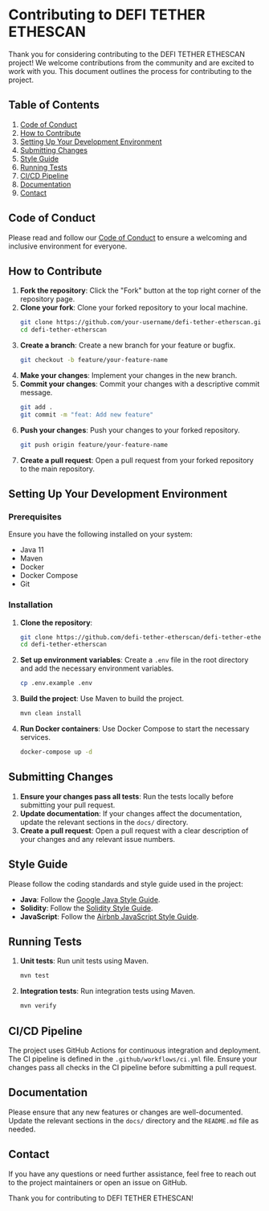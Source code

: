 # Contributing to DEFI TETHER ETHESCAN

Thank you for considering contributing to the DEFI TETHER ETHESCAN project! We welcome contributions from the community and are excited to work with you. This document outlines the process for contributing to the project.

## Table of Contents

1. [Code of Conduct](#code-of-conduct)
2. [How to Contribute](#how-to-contribute)
3. [Setting Up Your Development Environment](#setting-up-your-development-environment)
4. [Submitting Changes](#submitting-changes)
5. [Style Guide](#style-guide)
6. [Running Tests](#running-tests)
7. [CI/CD Pipeline](#cicd-pipeline)
8. [Documentation](#documentation)
9. [Contact](#contact)

## Code of Conduct

Please read and follow our [Code of Conduct](CODE_OF_CONDUCT.md) to ensure a welcoming and inclusive environment for everyone.

## How to Contribute

1. **Fork the repository**: Click the "Fork" button at the top right corner of the repository page.
2. **Clone your fork**: Clone your forked repository to your local machine.
   ```bash
   git clone https://github.com/your-username/defi-tether-etherscan.git
   cd defi-tether-etherscan
   ```
3. **Create a branch**: Create a new branch for your feature or bugfix.
   ```bash
   git checkout -b feature/your-feature-name
   ```
4. **Make your changes**: Implement your changes in the new branch.
5. **Commit your changes**: Commit your changes with a descriptive commit message.
   ```bash
   git add .
   git commit -m "feat: Add new feature"
   ```
6. **Push your changes**: Push your changes to your forked repository.
   ```bash
   git push origin feature/your-feature-name
   ```
7. **Create a pull request**: Open a pull request from your forked repository to the main repository.

## Setting Up Your Development Environment

### Prerequisites

Ensure you have the following installed on your system:

- Java 11
- Maven
- Docker
- Docker Compose
- Git

### Installation

1. **Clone the repository**:
   ```bash
   git clone https://github.com/defi-tether-etherscan/defi-tether-etherscan.git
   cd defi-tether-etherscan
   ```
2. **Set up environment variables**: Create a `.env` file in the root directory and add the necessary environment variables.
   ```bash
   cp .env.example .env
   ```
3. **Build the project**: Use Maven to build the project.
   ```bash
   mvn clean install
   ```
4. **Run Docker containers**: Use Docker Compose to start the necessary services.
   ```bash
   docker-compose up -d
   ```

## Submitting Changes

1. **Ensure your changes pass all tests**: Run the tests locally before submitting your pull request.
2. **Update documentation**: If your changes affect the documentation, update the relevant sections in the `docs/` directory.
3. **Create a pull request**: Open a pull request with a clear description of your changes and any relevant issue numbers.

## Style Guide

Please follow the coding standards and style guide used in the project:

- **Java**: Follow the [Google Java Style Guide](https://google.github.io/styleguide/javaguide.html).
- **Solidity**: Follow the [Solidity Style Guide](https://docs.soliditylang.org/en/v0.8.6/style-guide.html).
- **JavaScript**: Follow the [Airbnb JavaScript Style Guide](https://github.com/airbnb/javascript).

## Running Tests

1. **Unit tests**: Run unit tests using Maven.
   ```bash
   mvn test
   ```
2. **Integration tests**: Run integration tests using Maven.
   ```bash
   mvn verify
   ```

## CI/CD Pipeline

The project uses GitHub Actions for continuous integration and deployment. The CI pipeline is defined in the `.github/workflows/ci.yml` file. Ensure your changes pass all checks in the CI pipeline before submitting a pull request.

## Documentation

Please ensure that any new features or changes are well-documented. Update the relevant sections in the `docs/` directory and the `README.md` file as needed.

## Contact

If you have any questions or need further assistance, feel free to reach out to the project maintainers or open an issue on GitHub.

Thank you for contributing to DEFI TETHER ETHESCAN!
